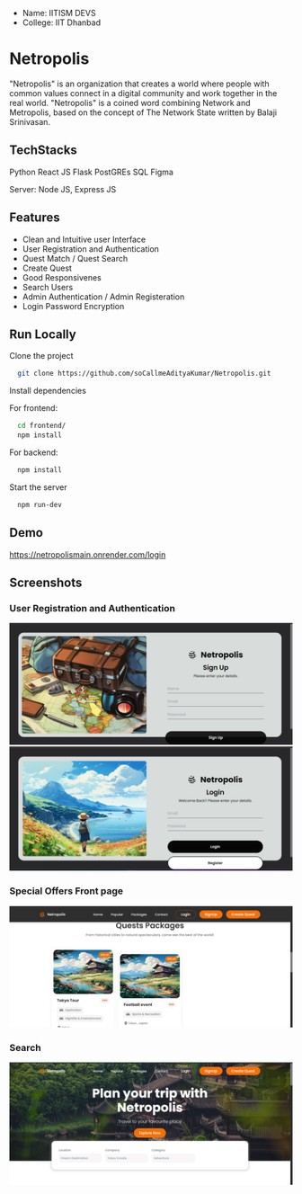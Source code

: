 - Name: IITISM DEVS
- College: IIT Dhanbad


# Netropolis

"Netropolis" is an organization that creates a world where people with common values connect in a digital community and work together in the real world.
"Netropolis" is a coined word combining Network and Metropolis, based on the concept of The Network State written by Balaji Srinivasan.



## TechStacks
Python 
React JS 
Flask 
PostGREs SQL
Figma

Server: Node JS, Express JS

## Features

- Clean and Intuitive user Interface
- User Registration and Authentication
- Quest Match / Quest Search
- Create Quest 
- Good Responsivenes
- Search Users
- Admin Authentication / Admin Registeration
- Login Password Encryption


## Run Locally

Clone the project

```bash
  git clone https://github.com/soCallmeAdityaKumar/Netropolis.git
```

Install dependencies


For frontend: 
```bash
  cd frontend/
  npm install
```
For backend: 
```bash
  npm install
```
Start the server

```bash
  npm run-dev
```


## Demo

https://netropolismain.onrender.com/login



## Screenshots

### User Registration and Authentication
![](https://github.com/soCallmeAdityaKumar/Netropolis/blob/main/asset/5.png)
![](https://github.com/soCallmeAdityaKumar/Netropolis/blob/main/asset/4.png)


### Special Offers Front page
![](https://github.com/soCallmeAdityaKumar/Netropolis/blob/main/asset/3.png)

### Search 
![](https://github.com/soCallmeAdityaKumar/Netropolis/blob/main/asset/1.png)

